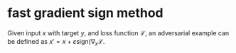 # fast gradient sign method

Given input $x$ with target $y$, and loss function $\mathcal{L}$, an adversarial example can be defined as $x\prime = x + \varepsilon \mathrm{sign}(\nabla_x \mathcal{L}$.